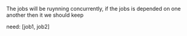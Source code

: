 The jobs will be ruynning concurrently, 
if the jobs is depended on one another then it we should keep 
  
  need: [job1, job2]


